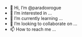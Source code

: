 - 👋 Hi, I’m @paradoxrogue
- 👀 I’m interested in ...
- 🌱 I’m currently learning ...
- 💞️ I’m looking to collaborate on ...
- 📫 How to reach me ...

<!---
paradoxrogue/paradoxrogue is a ✨ special ✨ repository because its `README.md` (this file) appears on your GitHub profile.
You can click the Preview link to take a look at your changes.
--->
